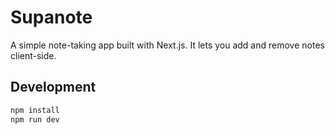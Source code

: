 # Supanote

A simple note-taking app built with Next.js. It lets you add and remove notes client-side.

## Development

```bash
npm install
npm run dev
```
